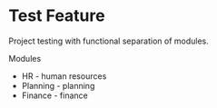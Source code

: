 # Test Feature 

Project testing with functional separation of modules.

Modules 
- HR - human resources
- Planning - planning 
- Finance - finance
